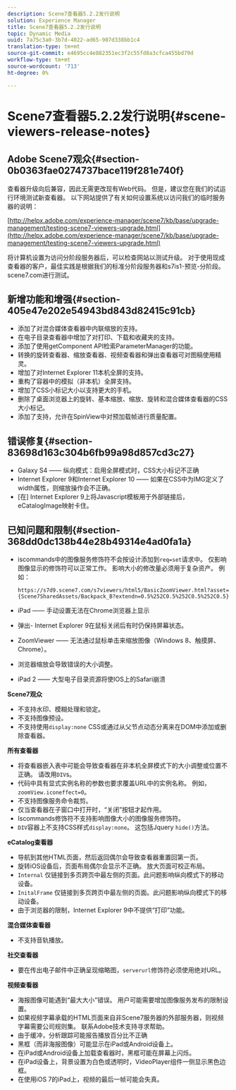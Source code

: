 ```yaml
---
description: Scene7查看器5.2.2发行说明
solution: Experience Manager
title: Scene7查看器5.2.2发行说明
topic: Dynamic Media
uuid: 7a75c3a0-3b7d-4022-ad65-907d338bb1c4
translation-type: tm+mt
source-git-commit: e4695cc4e882351ec3f2c55fd8a3cfca455bd79d
workflow-type: tm+mt
source-wordcount: '713'
ht-degree: 0%

---
```



# Scene7查看器5.2.2发行说明{#scene-viewers-release-notes}

## Adobe Scene7观众{#section-0b0363fae0274737bace119f281e740f}

查看器升级向后兼容，因此无需更改现有Web代码。 但是，建议您在我们的试运行环境测试新查看器。 以下网站提供了有关如何设置系统以访问我们的临时服务器的说明：

[http://helpx.adobe.com/experience-manager/scene7/kb/base/upgrade-management/testing-scene7-viewers-upgrade.html](http://helpx.adobe.com/experience-manager/scene7/kb/base/upgrade-management/testing-scene7-viewers-upgrade.html)

将计算机设置为访问分阶段服务器后，可以检查网站以测试升级。 对于使用现成查看器的客户，最佳实践是根据我们的标准分阶段服务器和s7is1-预览-分阶段。scene7.com进行测试。

## 新增功能和增强{#section-405e47e202e54943bd843d82415c91cb}

* 添加了对混合媒体查看器中内联缩放的支持。
* 在电子目录查看器中增加了对打印、下载和收藏夹的支持。
* 添加了使用getComponent API检索ParameterManager的功能。
* 转换的旋转查看器、缩放查看器、视频查看器和弹出查看器可对图稿使用精灵。
* 增加了对Internet Explorer 11本机全屏的支持。
* 重构了容器中的模拟（非本机）全屏支持。
* 增加了CSS小标记大小以支持更大的手机。
* 删除了桌面浏览器上的旋转、基本缩放、缩放、旋转和混合媒体查看器的CSS大小标记。
* 添加了支持，允许在SpinView中对预加载帧进行质量配置。

## 错误修复{#section-83698d163c304b6fb99a98d857cd3c27}

* Galaxy S4 —— 纵向模式：启用全屏模式时，CSS大小标记不正确
* Internet Explorer 9和Internet Explorer 10 —— 如果在CSS中为IMG定义了width属性，则缩放操作会不正确。
* [在] Internet Explorer 9上将Javascript模板用于外部链接后，eCatalogImage映射卡住。

## 已知问题和限制{#section-368dd0dc138b44e28b49314e4ad0fa1a}

* iscommands中的图像服务修饰符不会按设计添加到`req=set`请求中。 仅影响图像显示的修饰符可以正常工作。 影响大小的修改量必须用于复杂资产。 例如：

   ```
   https://s7d9.scene7.com/s7viewers/html5/BasicZoomViewer.html?asset= {Scene7SharedAssets/Backpack_B?extendn=0.5%252C0.5%252C0.5%252C0.5}
   ```

* iPad —— 手动设置无法在Chrome浏览器上显示
* 弹出- Internet Explorer 9在鼠标关闭后有时仍保持屏幕状态。
* ZoomViewer —— 无法通过鼠标单击来缩放图像（Windows 8、触摸屏、Chrome）。
* 浏览器缩放会导致错误的大小调整。
* iPad 2 —— 大型电子目录资源将使IOS上的Safari崩溃

**Scene7观众**

* 不支持水印、模糊处理和锁定。
* 不支持图像预设。
* 不支持使用`display:none` CSS或通过从父节点动态分离来在DOM中添加或删除查看器。

**所有查看器**

* 将查看器嵌入表中可能会导致查看器在非本机全屏模式下的大小调整或位置不正确。 请改用`DIV`s。
* 代码中具有显式实例名称的参数也要求覆盖URL中的实例名称。 例如，`zoomView.iconeffect=0`。
* 不支持图像服务命令裁剪。
* 仅当查看器在子窗口中打开时，“关闭”按钮才起作用。
* Iscommands修饰符不支持影响图像大小的图像服务修饰符。
* `DIV`容器上不支持CSS样式`display:none`。 这包括Jquery `hide()`方法。

**eCatalog查看器**

* 导航到其他HTML页面，然后返回偶尔会导致查看器重置回第一页。
* 旋转iOS设备后，页面布局偶尔会显示不正确。 放大页面可校正布局。
* `Internal` 仅链接到多页跨页中最左侧的页面。此问题影响纵向模式下的移动设备。
* `InitalFrame` 仅链接到多页跨页中最左侧的页面。此问题影响纵向模式下的移动设备。
* 由于浏览器的限制，Internet Explorer 9中不提供“打印”功能。

**混合媒体查看器**

* 不支持音轨播放。

**社交查看器**

* 要在传出电子邮件中正确呈现缩略图，`serverurl`修饰符必须使用绝对URL。

**视频查看器**

* 海报图像可能遇到“最大大小”错误。 用户可能需要增加图像服务发布的限制设置。
* 如果视频字幕承载的HTML页面来自非Scene7服务器的外部服务器，则视频字幕需要公司规则集。 联系Adobe技术支持寻求帮助。
* 由于缓冲，分析跟踪可能报告播放百分比不正确
* 黑框（而非海报图像）可能显示在iPad或Android设备上。
* 在iPad或Android设备上加载查看器时，黑框可能在屏幕上闪烁。
* 在iPad设备上，背景设置为白色或透明时，VideoPlayer组件一侧显示黑色边框。
* 在使用iOS 7的iPad上，视频的最后一帧可能会失真。

